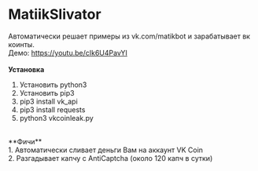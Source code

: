 # MatiikSlivator
Автоматически решает примеры из vk.com/matikbot и зарабатывает вк коинты.<br/>
Демо: https://youtu.be/cIk6U4PavYI<br/><br/>
**Установка**
1. Установить python3
2. Установить pip3
3. pip3 install vk_api
4. pip3 install requests
5. python3 vkcoinleak.py
<br/>
**Фичи**<br/>
1. Автоматически сливает деньги Вам на аккаунт VK Coin<br/>
2. Разгадывает капчу с AntiCaptcha (около 120 капч в сутки)<br/>
